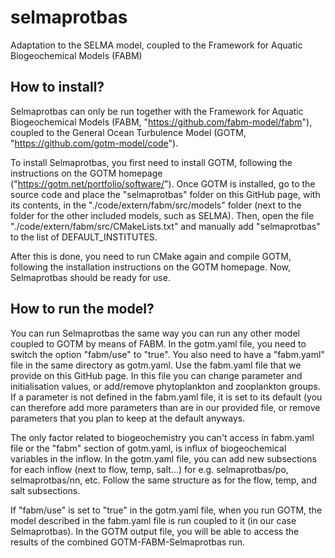 # selmaprotbas
Adaptation to the SELMA model, coupled to the Framework for Aquatic Biogeochemical Models (FABM)

## How to install?
Selmaprotbas can only be run together with the Framework for Aquatic Biogeochemical Models (FABM, "https://github.com/fabm-model/fabm"),
coupled to the General Ocean Turbulence Model (GOTM, "https://github.com/gotm-model/code"). 

To install Selmaprotbas, you first need to install GOTM, following the instructions on the GOTM homepage ("https://gotm.net/portfolio/software/").
Once GOTM is installed, go to the source code and place the "selmaprotbas" folder on this GitHub page, with its contents, in the 
"./code/extern/fabm/src/models" folder (next to the folder for the other included models, such as SELMA). Then, open the file
"./code/extern/fabm/src/CMakeLists.txt" and manually add "selmaprotbas" to the list of DEFAULT_INSTITUTES. 

After this is done, you need to run CMake again and compile GOTM, following the installation instructions on the GOTM homepage. Now,
Selmaprotbas should be ready for use.

## How to run the model?
You can run Selmaprotbas the same way you can run any other model coupled to GOTM by means of FABM. In the gotm.yaml file, you need to switch the
option "fabm/use" to "true". You also need to have a "fabm.yaml" file in the same directory as gotm.yaml. Use the fabm.yaml file that we provide 
on this GitHub page. In this file you can change parameter and initialisation values, or add/remove phytoplankton and zooplankton groups. If a
parameter is not defined in the fabm.yaml file, it is set to its default (you can therefore add more parameters than are in our provided file,
or remove parameters that you plan to keep at the default anyways.

The only factor related to biogeochemistry you can't access in fabm.yaml file or the "fabm" section of gotm.yaml, is influx of biogeochemical
variables in the inflow. In the gotm.yaml file, you can add new subsections for each inflow (next to flow, temp, salt...) for e.g. selmaprotbas/po,
selmaprotbas/nn, etc. Follow the same structure as for the flow, temp, and salt subsections.  

If "fabm/use" is set to "true" in the gotm.yaml file, when you run GOTM, the model described in the fabm.yaml file is run coupled to it (in our
case Selmaprotbas). In the GOTM output file, you will be able to access the results of the combined GOTM-FABM-Selmaprotbas run. 
